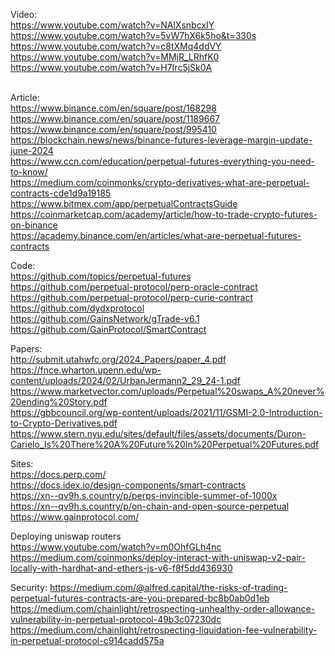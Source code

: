 
Video: <br>
https://www.youtube.com/watch?v=NAlXsnbcxIY<br>
https://www.youtube.com/watch?v=5vW7hX6k5ho&t=330s<br>
https://www.youtube.com/watch?v=c8tXMq4ddVY<br>
https://www.youtube.com/watch?v=MMjR_LRhfK0<br>
https://www.youtube.com/watch?v=H7Irc5jSk0A<br>
<br>

Article:<br>
https://www.binance.com/en/square/post/168298<br>
https://www.binance.com/en/square/post/1189667<br>
https://www.binance.com/en/square/post/995410<br>
https://blockchain.news/news/binance-futures-leverage-margin-update-june-2024<br>
https://www.ccn.com/education/perpetual-futures-everything-you-need-to-know/ <br>
https://medium.com/coinmonks/crypto-derivatives-what-are-perpetual-contracts-cde1d9a19185  <br>
https://www.bitmex.com/app/perpetualContractsGuide  <br>
https://coinmarketcap.com/academy/article/how-to-trade-crypto-futures-on-binance<br>
https://academy.binance.com/en/articles/what-are-perpetual-futures-contracts<br>

Code:  <br>
https://github.com/topics/perpetual-futures  <br>
https://github.com/perpetual-protocol/perp-oracle-contract  <br>
https://github.com/perpetual-protocol/perp-curie-contract  <br>
https://github.com/dydxprotocol  <br>
https://github.com/GainsNetwork/gTrade-v6.1  <br>
https://github.com/GainProtocol/SmartContract  <br>

Papers: <br>
http://submit.utahwfc.org/2024_Papers/paper_4.pdf <br>
https://fnce.wharton.upenn.edu/wp-content/uploads/2024/02/UrbanJermann2_29_24-1.pdf <br>
https://www.marketvector.com/uploads/Perpetual%20swaps_A%20never%20ending%20Story.pdf<br>
https://gbbcouncil.org/wp-content/uploads/2021/11/GSMI-2.0-Introduction-to-Crypto-Derivatives.pdf<br>
https://www.stern.nyu.edu/sites/default/files/assets/documents/Duron-Carielo_Is%20There%20A%20Future%20In%20Perpetual%20Futures.pdf

Sites: <br>
https://docs.perp.com/  <br>
https://docs.idex.io/design-components/smart-contracts  <br>
https://xn--qv9h.s.country/p/perps-invincible-summer-of-1000x <br>
https://xn--qv9h.s.country/p/on-chain-and-open-source-perpetual <br>
https://www.gainprotocol.com/ <br>

Deploying uniswap routers <br> 
https://www.youtube.com/watch?v=m0OhfGLh4nc <br> 
https://medium.com/coinmonks/deploy-interact-with-uniswap-v2-pair-locally-with-hardhat-and-ethers-js-v6-f8f5dd436930 <br>

Security: 
https://medium.com/@alfred.capital/the-risks-of-trading-perpetual-futures-contracts-are-you-prepared-bc8b0ab0d1eb <br>
https://medium.com/chainlight/retrospecting-unhealthy-order-allowance-vulnerability-in-perpetual-protocol-49b3c07230dc <br>
https://medium.com/chainlight/retrospecting-liquidation-fee-vulnerability-in-perpetual-protocol-c914cadd575a <br>
